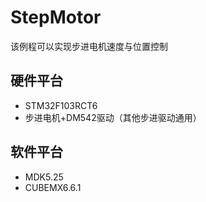 # StepMotor

该例程可以实现步进电机速度与位置控制

## 硬件平台
- STM32F103RCT6
- 步进电机+DM542驱动（其他步进驱动通用）

## 软件平台
- MDK5.25
- CUBEMX6.6.1
